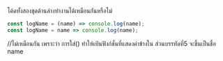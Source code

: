 โค้ดทั้งสองชุดด้านล่างทำงานได้เหมือนกันหรือไม่

```js
const logName = (name) => console.log(name);
const logName = name => console.log(name);
```
//ไม่เหมือนกัน เพราะว่า การใส่() ทำให้เป้นฟังก์ชั่นที่แสดงค่าข้างใน ส่วนบรรทัดที่5 จะขึ้นเป็นชื่อ name